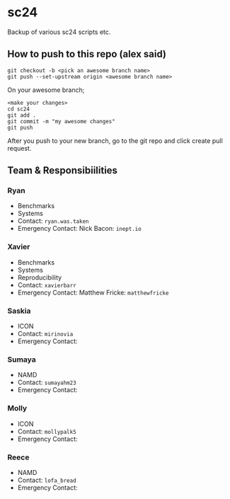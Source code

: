 # sc24
Backup of various sc24 scripts etc. 

## How to push to this repo (alex said)
```
git checkout -b <pick an awesome branch name>
git push --set-upstream origin <awesome branch name>
```
On your awesome branch; 
```
<make your changes>
cd sc24
git add .
git commit -m "my awesome changes"
git push
```

After you push to your new branch, go to the git repo and click create pull request. 

## Team & Responsibiilities 

### Ryan 
- Benchmarks
- Systems
- Contact: `ryan.was.taken`
- Emergency Contact: Nick Bacon: `inept.io`

### Xavier
- Benchmarks
- Systems
- Reproducibility
- Contact: `xavierbarr`
- Emergency Contact: Matthew Fricke: `matthewfricke`

### Saskia 
- ICON
- Contact: `mirinovia`
- Emergency Contact:

### Sumaya 
- NAMD
- Contact: `sumayahm23`
- Emergency Contact:

### Molly 
- ICON
- Contact: `mollypalk5`
- Emergency Contact:

### Reece
- NAMD
- Contact: `lofa_bread`
- Emergency Contact:
